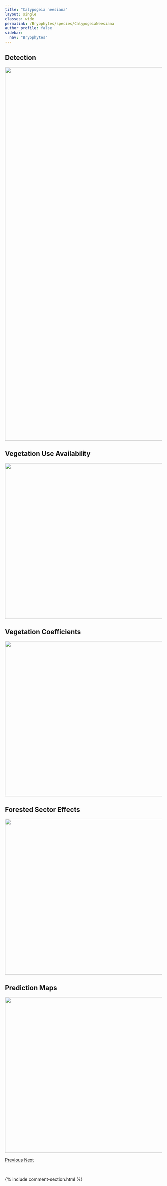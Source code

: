 ```yaml
---
title: "Calypogeia neesiana"
layout: single
classes: wide
permalink: /Bryophytes/species/CalypogeiaNeesiana
author_profile: false
sidebar:
  nav: "Bryophytes"
---
```


<h2>Detection</h2>

<a href="https://drive.google.com/uc?export=view&id=1ZEctUdeioOY2_SjBN1lq7zaFjDKMIZ4c">
<img src="https://drive.google.com/uc?export=view&id=1ZEctUdeioOY2_SjBN1lq7zaFjDKMIZ4c" height = "1200" width = "800">
</a>


<h2>Vegetation Use Availability</h2>

<a href="https://drive.google.com/uc?export=view&id=1klLJkJ6CIRt_Syx0_UnuXzKosCAeXBvR">
<img src="https://drive.google.com/uc?export=view&id=1klLJkJ6CIRt_Syx0_UnuXzKosCAeXBvR" height = "500" width = "1000">
</a>


<h2>Vegetation Coefficients</h2>

<a href="https://drive.google.com/uc?export=view&id=1zlQaFhkh_mzO9R9VAYhbdn0EadrzGiAO">
<img src="https://drive.google.com/uc?export=view&id=1zlQaFhkh_mzO9R9VAYhbdn0EadrzGiAO" height = "500" width = "1000">
</a>


<h2>Forested Sector Effects</h2>

<a href="https://drive.google.com/uc?export=view&id=1rB4AQqo66wxAfbsHdVpYvXj-rZBgkOhs">
<img src="https://drive.google.com/uc?export=view&id=1rB4AQqo66wxAfbsHdVpYvXj-rZBgkOhs" height = "500" width = "1000">
</a>


<h2>Prediction Maps</h2>

<a href="https://drive.google.com/uc?export=view&id=1I4y6UxIVaMROoM9YZjJdoa30q6XmWsFq">
<img src="https://drive.google.com/uc?export=view&id=1I4y6UxIVaMROoM9YZjJdoa30q6XmWsFq" height = "500" width = "1000">
</a>


<a href="/DevelopmentWebsite/Bryophytes/species/CephaloziaPleniceps" class="pagination--pager" title="Cephalozia pleniceps">Previous</a> <a href="/DevelopmentWebsite/Bryophytes/species/PylaisiaPolyantha" class="pagination--pager" title="Pylaisia polyantha">Next</a>

<p>&nbsp;</p>

{% include comment-section.html %}
